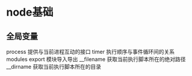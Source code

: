 # node基础

## 全局变量
process 提供与当前进程互动的接口
timer 执行顺序与事件循环间的关系
modules export 模块导入导出
__filename 获取当前执行脚本所在的绝对路径
__dirname 获取当前执行脚本所在的目录
